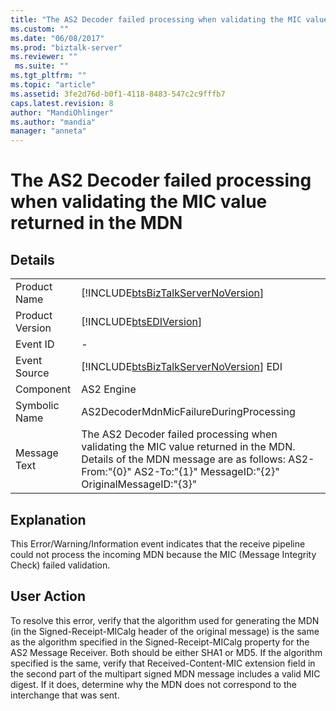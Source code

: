 ```yaml
---
title: "The AS2 Decoder failed processing when validating the MIC value returned in the MDN | Microsoft Docs"
ms.custom: ""
ms.date: "06/08/2017"
ms.prod: "biztalk-server"
ms.reviewer: ""
 ms.suite: ""
ms.tgt_pltfrm: ""
ms.topic: "article"
ms.assetid: 3fe2d76d-b0f1-4118-8483-547c2c9fffb7
caps.latest.revision: 8
author: "MandiOhlinger"
ms.author: "mandia"
manager: "anneta"
---
```

# The AS2 Decoder failed processing when validating the MIC value returned in the MDN
## Details  
  
|||  
|-|-|  
|Product Name|[!INCLUDE[btsBizTalkServerNoVersion](../includes/btsbiztalkservernoversion-md.md)]|  
|Product Version|[!INCLUDE[btsEDIVersion](../includes/btsediversion-md.md)]|  
|Event ID|-|  
|Event Source|[!INCLUDE[btsBizTalkServerNoVersion](../includes/btsbiztalkservernoversion-md.md)] EDI|  
|Component|AS2 Engine|  
|Symbolic Name|AS2DecoderMdnMicFailureDuringProcessing|  
|Message Text|The AS2 Decoder failed processing when validating the MIC value returned in the MDN.  Details of the MDN message are as follows:  AS2-From:"{0}" AS2-To:"{1}" MessageID:"{2}" OriginalMessageID:"{3}"|  
  
## Explanation  
 This Error/Warning/Information event indicates that the receive pipeline could not process the incoming MDN because the MIC (Message Integrity Check) failed validation.  
  
## User Action  
 To resolve this error, verify that the algorithm used for generating the MDN (in the Signed-Receipt-MICalg header of the original message) is the same as the algorithm specified in the Signed-Receipt-MICalg property for the AS2 Message Receiver. Both should be either SHA1 or MD5. If the algorithm specified is the same, verify that Received-Content-MIC extension field in the second part of the multipart signed MDN message includes a valid MIC digest. If it does, determine why the MDN does not correspond to the interchange that was sent.